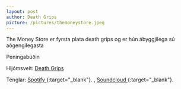 ```yaml
---
layout: post
author: Death Grips
picture: /pictures/themoneystore.jpeg
---
```

The Money Store er fyrsta plata death grips og er hún ábyggjilega sú aðgengilegasta

Peningabúðin

Hljómsveit: [Death Grips](/authors/dg.html)

Tenglar: [Spotify <span class="icon-spotify"></span>](https://open.spotify.com/album/1PQDjdBpHPikAodJqjzm6a?si=qJcxcIhnSJK6tQ-ZwmjlXA){:target="_blank"}. ,  [Soundcloud <span class="icon-soundcloud"></span>](https://soundcloud.com/deathgrips/sets/the-money-store){:target="_blank"}.